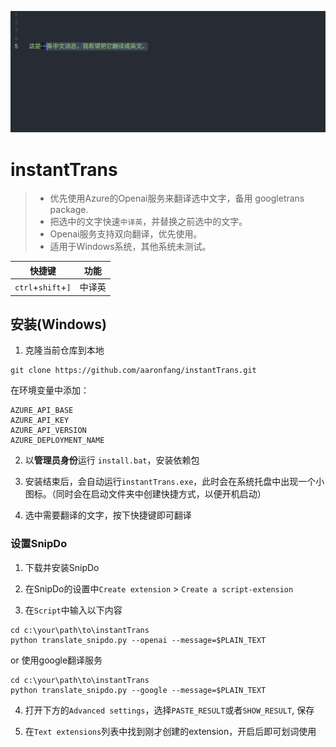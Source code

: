 ![Image](https://github.com/aaronfang/instantTrans/blob/main/demo_snipdo.gif)


# instantTrans
> - 优先使用Azure的Openai服务来翻译选中文字，备用 googletrans package.   
> - 把选中的文字快速`中译英`，并替换之前选中的文字。  
> - Openai服务支持双向翻译，优先使用。  
> - 适用于Windows系统，其他系统未测试。  

| 快捷键       | 功能   |
|-------------|--------|
| `ctrl`+`shift`+`]` | 中译英 |

## 安装(Windows)
1. 克隆当前仓库到本地  
```shell
git clone https://github.com/aaronfang/instantTrans.git
```  

在环境变量中添加：
```shell
AZURE_API_BASE
AZURE_API_KEY
AZURE_API_VERSION
AZURE_DEPLOYMENT_NAME
```

2. 以**管理员身份**运行 `install.bat`，安装依赖包

3. 安装结束后，会自动运行`instantTrans.exe`，此时会在系统托盘中出现一个小图标。（同时会在启动文件夹中创建快捷方式，以便开机启动） 

4. 选中需要翻译的文字，按下快捷键即可翻译  

### 设置SnipDo
1. 下载并安装SnipDo  

2. 在SnipDo的设置中`Create extension` > `Create a script-extension`

3. 在`Script`中输入以下内容
```shell
cd c:\your\path\to\instantTrans
python translate_snipdo.py --openai --message=$PLAIN_TEXT
```
or 使用google翻译服务
```shell
cd c:\your\path\to\instantTrans
python translate_snipdo.py --google --message=$PLAIN_TEXT
```
4. 打开下方的`Advanced settings`，选择`PASTE_RESULT`或者`SHOW_RESULT`, 保存

5. 在`Text extensions`列表中找到刚才创建的extension，开启后即可划词使用
